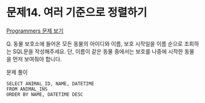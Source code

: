 # 문제14. 여러 기준으로 정렬하기
[Programmers 문제 보기](https://school.programmers.co.kr/learn/courses/30/lessons/59404)

Q. 동물 보호소에 들어온 모든 동물의 아이디와 이름, 보호 시작일을 이름 순으로 조회하는 SQL문을 작성해주세요. 단, 이름이 같은 동물 중에서는 보호를 나중에 시작한 동물을 먼저 보여줘야 합니다.

문제 풀이
```mysql
SELECT ANIMAL_ID, NAME, DATETIME
FROM ANIMAL_INS
ORDER BY NAME, DATETIME DESC
```
